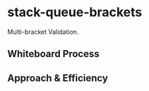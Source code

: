 # stack-queue-brackets

Multi-bracket Validation.

## Whiteboard Process
<!-- Embedded whiteboard image -->

## Approach & Efficiency
<!-- What approach did you take? Discuss Why. What is the Big O space/time for this approach? -->
